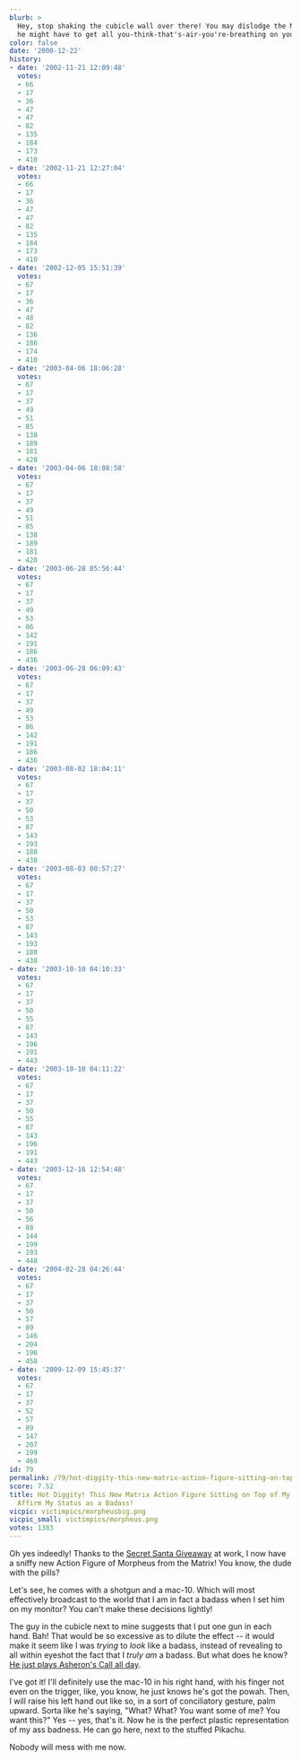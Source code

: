 ```yaml
---
blurb: >
  Hey, stop shaking the cubicle wall over there! You may dislodge the Morpheus, and
  he might have to get all you-think-that's-air-you're-breathing on your ass.
color: false
date: '2000-12-22'
history:
- date: '2002-11-21 12:09:48'
  votes:
  - 66
  - 17
  - 36
  - 47
  - 47
  - 82
  - 135
  - 184
  - 173
  - 410
- date: '2002-11-21 12:27:04'
  votes:
  - 66
  - 17
  - 36
  - 47
  - 47
  - 82
  - 135
  - 184
  - 173
  - 410
- date: '2002-12-05 15:51:39'
  votes:
  - 67
  - 17
  - 36
  - 47
  - 48
  - 82
  - 136
  - 186
  - 174
  - 410
- date: '2003-04-06 18:06:28'
  votes:
  - 67
  - 17
  - 37
  - 49
  - 51
  - 85
  - 138
  - 189
  - 181
  - 428
- date: '2003-04-06 18:08:58'
  votes:
  - 67
  - 17
  - 37
  - 49
  - 51
  - 85
  - 138
  - 189
  - 181
  - 428
- date: '2003-06-28 05:56:44'
  votes:
  - 67
  - 17
  - 37
  - 49
  - 53
  - 86
  - 142
  - 191
  - 186
  - 436
- date: '2003-06-28 06:09:43'
  votes:
  - 67
  - 17
  - 37
  - 49
  - 53
  - 86
  - 142
  - 191
  - 186
  - 436
- date: '2003-08-02 18:04:11'
  votes:
  - 67
  - 17
  - 37
  - 50
  - 53
  - 87
  - 143
  - 193
  - 188
  - 438
- date: '2003-08-03 00:57:27'
  votes:
  - 67
  - 17
  - 37
  - 50
  - 53
  - 87
  - 143
  - 193
  - 188
  - 438
- date: '2003-10-10 04:10:33'
  votes:
  - 67
  - 17
  - 37
  - 50
  - 55
  - 87
  - 143
  - 196
  - 191
  - 443
- date: '2003-10-10 04:11:22'
  votes:
  - 67
  - 17
  - 37
  - 50
  - 55
  - 87
  - 143
  - 196
  - 191
  - 443
- date: '2003-12-16 12:54:48'
  votes:
  - 67
  - 17
  - 37
  - 50
  - 56
  - 88
  - 144
  - 199
  - 193
  - 448
- date: '2004-02-28 04:26:44'
  votes:
  - 67
  - 17
  - 37
  - 50
  - 57
  - 89
  - 146
  - 204
  - 196
  - 458
- date: '2009-12-09 15:45:37'
  votes:
  - 67
  - 17
  - 37
  - 52
  - 57
  - 89
  - 147
  - 207
  - 199
  - 469
id: 79
permalink: /79/hot-diggity-this-new-matrix-action-figure-sitting-on-top-of-my-monitor-will-affirm-my-status-as-a-badass/
score: 7.52
title: Hot Diggity! This New Matrix Action Figure Sitting on Top of My Monitor Will
  Affirm My Status as a Badass!
vicpic: victimpics/morpheusbig.png
vicpic_small: victimpics/morpheus.png
votes: 1383
---
```


Oh yes indeedly! Thanks to the [Secret Santa
Giveaway](@/victim/78.md) at work, I now have a sniffy new Action
Figure of Morpheus from the Matrix! You know, the dude with the pills?

Let's see, he comes with a shotgun and a mac-10. Which will most
effectively broadcast to the world that I am in fact a badass when I set
him on my monitor? You can't make these decisions lightly!

The guy in the cubicle next to mine suggests that I put one gun in each
hand. Bah! That would be so excessive as to dilute the effect -- it
would make it seem like I was *trying* to *look* like a badass, instead
of revealing to all within eyeshot the fact that I *truly am* a badass.
But what does he know? [He just plays Asheron's Call all
day](@/victim/23.md).

I've got it! I'll definitely use the mac-10 in his right hand, with his
finger not even on the trigger, like, you know, he just knows he's got
the powah. Then, I will raise his left hand out like so, in a sort of
conciliatory gesture, palm upward. Sorta like he's saying, "What? What?
You want some of me? You want this?" Yes -- yes, that's it. Now he is
the perfect plastic representation of my ass badness. He can go here,
next to the stuffed Pikachu.

Nobody will mess with me now.
